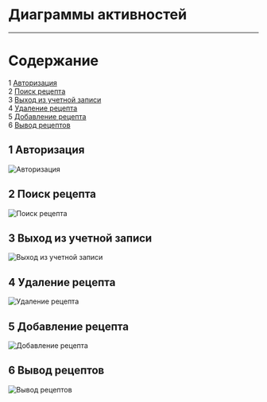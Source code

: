 # Диаграммы активностей
---

# Содержание
1 [Авторизация](#authorization)  
2 [Поиск рецепта](#search)  
3 [Выход из учетной записи](#logout)  
4 [Удаление рецепта](#deleterecipe)  
5 [Добавление рецепта](#add)  
6 [Вывод рецептов](#show)

<a name="authorization"/>

## 1 Авторизация
![Авторизация](Authorization1.png)  

<a name="search"/>

## 2 Поиск рецепта
![Поиск рецепта](Search.png)  

<a name="logout"/>

## 3 Выход из учетной записи
![Выход из учетной записи](Logout.png)

<a name="deleterecipe"/>

## 4 Удаление рецепта
![Удаление рецепта](DeleteRecipe.png)

<a name="add"/>

## 5 Добавление рецепта
![Добавление рецепта](AddRecipe1.png)

<a name="show"/>

## 6 Вывод рецептов
![Вывод рецептов](ShowRecipes.png)


